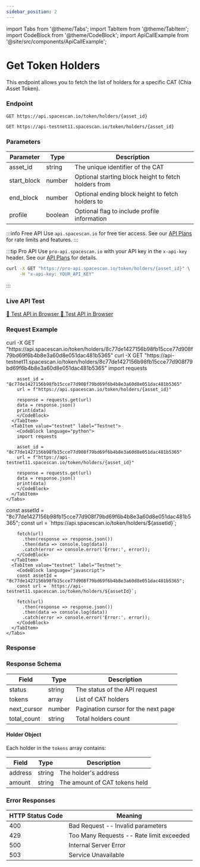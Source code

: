 ```yaml
---
sidebar_position: 2
---
```

import Tabs from '@theme/Tabs';
import TabItem from '@theme/TabItem';
import CodeBlock from '@theme/CodeBlock';
import ApiCallExample from '@site/src/components/ApiCallExample';

# Get Token Holders

This endpoint allows you to fetch the list of holders for a specific CAT (Chia Asset Token).

### Endpoint

<Tabs>
  <TabItem value="mainnet" label="Mainnet">

```
GET https://api.spacescan.io/token/holders/{asset_id}
```

  </TabItem>
  <TabItem value="testnet" label="Testnet">

```
GET https://api-testnet11.spacescan.io/token/holders/{asset_id}
```

  </TabItem>
</Tabs>

### Parameters

| Parameter | Type   | Description                                     |
|-----------|--------|-------------------------------------------------|
| asset_id  | string | The unique identifier of the CAT                |
| start_block | number | Optional starting block height to fetch holders from |
| end_block   | number | Optional ending block height to fetch holders to   |
| profile     | boolean | Optional flag to include profile information       |


:::info Free API
Use `api.spacescan.io` for free tier access. See our [API Plans](https://spacescan.io/apis#plans) for rate limits and features.
:::

:::tip Pro API
Use `pro-api.spacescan.io` with your API key in the `x-api-key` header. See our [API Plans](https://spacescan.io/apis#plans) for details.

```bash
curl -X GET "https://pro-api.spacescan.io/token/holders/{asset_id}" \
     -H "x-api-key: YOUR_API_KEY"
```
:::

### Live API Test

<Tabs>
  <TabItem value="mainnet" label="Mainnet">
    <a href="https://api.spacescan.io/token/holders/8c77de1427156b98fb15cce77d908f79bd69f6b4b8e3a60d8e051dac481b5365" target="_blank" rel="noopener noreferrer" className="api-test-button">
      🚀 Test API in Browser
    </a>
  </TabItem>
  <TabItem value="testnet" label="Testnet">
    <a href="https://api-testnet11.spacescan.io/token/holders/8c77de1427156b98fb15cce77d908f79bd69f6b4b8e3a60d8e051dac481b5365" target="_blank" rel="noopener noreferrer" className="api-test-button">
      🚀 Test API in Browser
    </a>
  </TabItem>
</Tabs>

### Request Example

<Tabs>
  <TabItem value="curl" label="cURL">
    <Tabs>
      <TabItem value="mainnet" label="Mainnet">
        <CodeBlock language="bash">
        curl -X GET "https://api.spacescan.io/token/holders/8c77de1427156b98fb15cce77d908f79bd69f6b4b8e3a60d8e051dac481b5365"
        </CodeBlock>
      </TabItem>
      <TabItem value="testnet" label="Testnet">
        <CodeBlock language="bash">
        curl -X GET "https://api-testnet11.spacescan.io/token/holders/8c77de1427156b98fb15cce77d908f79bd69f6b4b8e3a60d8e051dac481b5365"
        </CodeBlock>
      </TabItem>
    </Tabs>
  </TabItem>
  <TabItem value="python" label="Python">
    <Tabs>
      <TabItem value="mainnet" label="Mainnet">
        <CodeBlock language="python">
        import requests

        asset_id = "8c77de1427156b98fb15cce77d908f79bd69f6b4b8e3a60d8e051dac481b5365"
        url = f"https://api.spacescan.io/token/holders/{asset_id}"

        response = requests.get(url)
        data = response.json()
        print(data)
        </CodeBlock>
      </TabItem>
      <TabItem value="testnet" label="Testnet">
        <CodeBlock language="python">
        import requests

        asset_id = "8c77de1427156b98fb15cce77d908f79bd69f6b4b8e3a60d8e051dac481b5365"
        url = f"https://api-testnet11.spacescan.io/token/holders/{asset_id}"

        response = requests.get(url)
        data = response.json()
        print(data)
        </CodeBlock>
      </TabItem>
    </Tabs>
  </TabItem>
  <TabItem value="javascript" label="JavaScript">
    <Tabs>
      <TabItem value="mainnet" label="Mainnet">
        <CodeBlock language="javascript">
        const assetId = "8c77de1427156b98fb15cce77d908f79bd69f6b4b8e3a60d8e051dac481b5365";
        const url = `https://api.spacescan.io/token/holders/${assetId}`;

        fetch(url)
          .then(response => response.json())
          .then(data => console.log(data))
          .catch(error => console.error('Error:', error));
        </CodeBlock>
      </TabItem>
      <TabItem value="testnet" label="Testnet">
        <CodeBlock language="javascript">
        const assetId = "8c77de1427156b98fb15cce77d908f79bd69f6b4b8e3a60d8e051dac481b5365";
        const url = `https://api-testnet11.spacescan.io/token/holders/${assetId}`;

        fetch(url)
          .then(response => response.json())
          .then(data => console.log(data))
          .catch(error => console.error('Error:', error));
        </CodeBlock>
      </TabItem>
    </Tabs>
  </TabItem>
</Tabs>

### Response

<ApiCallExample endpoint="https://api.spacescan.io/token/holders/8c77de1427156b98fb15cce77d908f79bd69f6b4b8e3a60d8e051dac481b5365" />

### Response Schema

| Field            | Type    | Description                                           |
|------------------|---------|-------------------------------------------------------|
| status           | string  | The status of the API request                         |
| tokens           | array   | List of CAT holders                                   |
| next_cursor      | number  | Pagination cursor for the next page                   |
| total_count      | string  | Total holders count                                   |

#### Holder Object

Each holder in the `tokens` array contains:

| Field            | Type    | Description                                           |
|------------------|---------|-------------------------------------------------------|
| address          | string  | The holder's address                                  |
| amount           | string  | The amount of CAT tokens held                         |

### Error Responses

| HTTP Status Code | Meaning |
|-----------------|---------|
| 400 | Bad Request -- Invalid parameters |
| 429 | Too Many Requests -- Rate limit exceeded |
| 500 | Internal Server Error |
| 503 | Service Unavailable |
